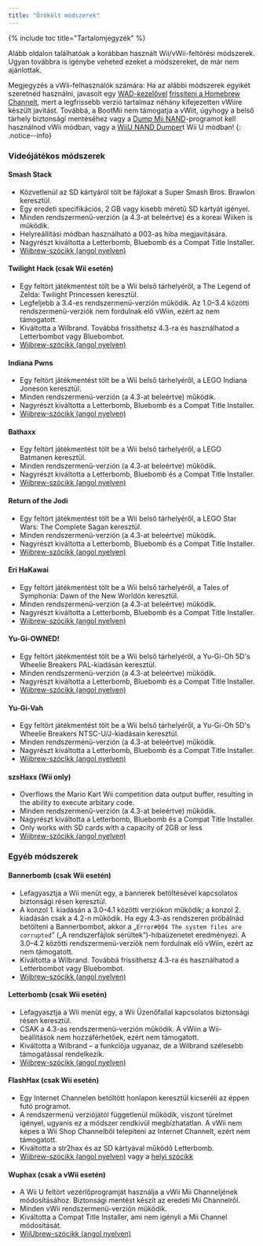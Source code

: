 ```yaml
---
title: "Örökölt módszerek"
---
```


{% include toc title="Tartalomjegyzék" %}

Alább oldalon találhatóak a korábban használt Wii/vWii-feltörési módszerek. Ugyan továbbra is igénybe veheted ezeket a módszereket, de már nem ajánlottak.

Megjegyzés a vWii-felhasználók számára: Ha az alábbi módszerek egyikét szeretnéd használni, javasolt egy [WAD-kezelővel](yawmme) [frissíteni a Homebrew Channelt](https://github.com/FIX94/hbc/releases/tag/1.1.4-1), mert a legfrissebb verzió tartalmaz néhány kifejezetten vWiire készült javítást.  Továbbá, a BootMii nem támogatja a vWiit, úgyhogy a belső tárhely biztonsági mentéséhez vagy a [Dump Mii NAND](https://oscwii.org/library/app/DmpMiNND)-programot kell használnod vWii módban, vagy a [WiiU NAND Dumper](wiiu-nand-dumper)t Wii U módban!
{: .notice--info}

### Videójátékos módszerek

#### Smash Stack

+ Közvetlenül az SD kártyáról tölt be fájlokat a Super Smash Bros. Brawlon keresztül.
+ Egy eredeti specifikációs, 2 GB vagy kisebb méretű SD kártyát igényel.
+ Minden rendszermenü-verzión (a 4.3-at beleértve) és a koreai Wiiken is működik.
+ Helyreállítási módban használható a 003-as hiba megjavítására.
+ Nagyrészt kiváltotta a Letterbomb, Bluebomb és a Compat Title Installer.
+ [Wiibrew-szócikk (angol nyelven)](https://wiibrew.org/wiki/Smash_Stack)

#### Twilight Hack (csak Wii esetén)

+ Egy feltört játékmentést tölt be a Wii belső tárhelyéről, a The Legend of Zelda: Twilight Princessen keresztül.
+ Legfeljebb a 3.4-es rendszermenü-verzión működik. Az 1.0–3.4 közötti rendszermenü-verziók nem fordulnak elő vWiin, ezért az nem támogatott.
+ Kiváltotta a Wilbrand. Továbbá frissíthetsz 4.3-ra és használhatod a Letterbombot vagy Bluebombot.
+ [Wiibrew-szócikk (angol nyelven)](https://wiibrew.org/wiki/Twilight_Hack)

#### Indiana Pwns

+ Egy feltört játékmentést tölt be a Wii belső tárhelyéről, a LEGO Indiana Joneson keresztül.
+ Minden rendszermenü-verzión (a 4.3-at beleértve) működik.
+ Nagyrészt kiváltotta a Letterbomb, Bluebomb és a Compat Title Installer.
+ [Wiibrew-szócikk (angol nyelven)](https://wiibrew.org/wiki/Indiana_Pwns)

#### Bathaxx

+ Egy feltört játékmentést tölt be a Wii belső tárhelyéről, a LEGO Batmanen keresztül.
+ Minden rendszermenü-verzión (a 4.3-at beleértve) működik.
+ Nagyrészt kiváltotta a Letterbomb, Bluebomb és a Compat Title Installer.
+ [Wiibrew-szócikk (angol nyelven)](https://wiibrew.org/wiki/Bathaxx)

#### Return of the Jodi

+ Egy feltört játékmentést tölt be a Wii belső tárhelyéről, a LEGO Star Wars: The Complete Sagan keresztül.
+ Minden rendszermenü-verzión (a 4.3-at beleértve) működik.
+ Nagyrészt kiváltotta a Letterbomb, Bluebomb és a Compat Title Installer.
+ [Wiibrew-szócikk (angol nyelven)](https://wiibrew.org/wiki/Return_of_the_Jodi)

#### Eri HaKawai

+ Egy feltört játékmentést tölt be a Wii belső tárhelyéről, a Tales of Symphonia: Dawn of the New Worldön keresztül.
+ Minden rendszermenü-verzión (a 4.3-at beleértve) működik.
+ Nagyrészt kiváltotta a Letterbomb, Bluebomb és a Compat Title Installer.
+ [Wiibrew-szócikk (angol nyelven)](https://wiibrew.org/wiki/Eri_HaKawai)

#### Yu-Gi-OWNED!

+ Egy feltört játékmentést tölt be a Wii belső tárhelyéről, a Yu-Gi-Oh 5D's Wheelie Breakers PAL-kiadásán keresztül.
+ Minden rendszermenü-verzión (a 4.3-at beleértve) működik.
+ Nagyrészt kiváltotta a Letterbomb, Bluebomb és a Compat Title Installer.
+ [Wiibrew-szócikk (angol nyelven)](https://wiibrew.org/wiki/Yu-Gi-OWNED!)

#### Yu-Gi-Vah

+ Egy feltört játékmentést tölt be a Wii belső tárhelyéről, a Yu-Gi-Oh 5D's Wheelie Breakers NTSC-U/J-kiadásain keresztül.
+ Minden rendszermenü-verzión (a 4.3-at beleértve) működik.
+ Nagyrészt kiváltotta a Letterbomb, Bluebomb és a Compat Title Installer.
+ [Wiibrew-szócikk (angol nyelven)](https://wiibrew.org/wiki/Yu-Gi-Vah)

#### szsHaxx (Wii only)

+ Overflows the Mario Kart Wii competition data output buffer, resulting in the ability to execute arbitary code.
+ Minden rendszermenü-verzión (a 4.3-at beleértve) működik.
+ Nagyrészt kiváltotta a Letterbomb, Bluebomb és a Compat Title Installer.
+ Only works with SD cards with a capacity of 2GB or less
+ [Wiibrew-szócikk (angol nyelven)](https://wiibrew.org/wiki/SzsHaxx)

### Egyéb módszerek

#### Bannerbomb (csak Wii esetén)

+ Lefagyasztja a Wii menüt egy, a bannerek betöltésével kapcsolatos biztonsági résen keresztül.
+ A konzol 1. kiadásán a 3.0–4.1 közötti verziókon működik; a konzol 2. kiadásán csak a 4.2-n működik. Ha egy 4.3-as rendszeren próbálnád betölteni a Bannerbombot, akkor a „`Error#004 The system files are corrupted`” („A rendszerfájlok sérültek”)-hibaüzenetet eredményezi. A 3.0–4.2 közötti rendszermenü-verziók nem fordulnak elő vWiin, ezért az nem támogatott.
+ Kiváltotta a Wilbrand. Továbbá frissíthetsz 4.3-ra és használhatod a Letterbombot vagy Bluebombot.
+ [Wiibrew-szócikk (angol nyelven)](https://wiibrew.org/wiki/Bannerbomb)

#### Letterbomb (csak Wii esetén)

+ Lefagyasztja a Wii menüt egy, a Wii Üzenőfallal kapcsolatos biztonsági résen keresztül.
+ CSAK a 4.3-as rendszermenü-verzión működik. A vWiin a Wii-beállítások nem hozzáférhetőek, ezért nem támogatott.
+ Kiváltotta a Wilbrand – a funkciója ugyanaz, de a Wilbrand szélesebb támogatással rendelkezik.
+ [Wiibrew-szócikk (angol nyelven)](https://wiibrew.org/wiki/LetterBomb)

#### FlashHax (csak Wii esetén)

+ Egy Internet Channelen betöltött honlapon keresztül kicseréli az éppen futó programot.
+ A rendszermenü verziójától függetlenül működik, viszont türelmet igényel, ugyanis ez a módszer rendkívül megbízhatatlan. A vWii nem képes a Wii Shop Channelből telepíteni az Internet Channelt, ezért nem támogatott.
+ Kiváltotta a str2hax és az SD kártyával működő Letterbomb.
+ [Wiibrew-szócikk (angol nyelven)](https://wiibrew.org/wiki/Flashhax) vagy a [helyi szócikk](flashhax)

#### Wuphax (csak a vWii esetén)

+ A Wii U feltört vezérlőprogramját használja a vWii Mii Channeljének módosításához. Biztonsági mentést készít az eredeti Mii Channelről.
+ Minden vWii rendszermenü-verzión működik.
+ Kiváltotta a Compat Title Installer, ami nem igényli a Mii Channel módosítását.
+ [WiiUbrew-szócikk (angol nyelven)](https://wiiubrew.org/wiki/Wuphax)

